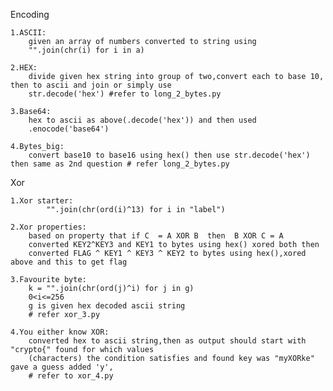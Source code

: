 Encoding
	
	1.ASCII:
	 	given an array of numbers converted to string using 
		"".join(chr(i) for i in a)

	2.HEX:		
		divide given hex string into group of two,convert each to base 10, then to ascii and join or simply use
		str.decode('hex') #refer to long_2_bytes.py

	3.Base64:	
		hex to ascii as above(.decode('hex')) and then used 
		.enocode('base64')

	4.Bytes_big:
		convert base10 to base16 using hex() then use str.decode('hex') then same as 2nd question # refer long_2_bytes.py
Xor

	1.Xor starter:
			"".join(chr(ord(i)^13) for i in "label")

	2.Xor properties:
		based on property that if C  = A XOR B  then  B XOR C = A
		converted KEY2^KEY3 and KEY1 to bytes using hex() xored both then 
		converted FLAG ^ KEY1 ^ KEY3 ^ KEY2 to bytes using hex(),xored above and this to get flag		

	3.Favourite byte: 
		k = "".join(chr(ord(j)^i) for j in g)
		0<i<=256
		g is given hex decoded ascii string 
		# refer xor_3.py 

	4.You either know XOR:
		converted hex to ascii string,then as output should start with "crypto{" found for which values
		(characters) the condition satisfies and found key was "myXORke" gave a guess added 'y', 
		# refer to xor_4.py